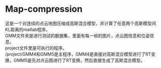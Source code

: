 # Map-compression
这是一个对连续的点云地图压缩成高斯混合模型，并计算了任意两个高斯模型间KL距离的matlab程序。  
GMM文件夹是进行测试的数据集，里面有每一帧的图片，点云图信息和位姿信息。  
project文件里是可执行的程序。  
/project/GMM4和GMM5是主程序，GMM4是直接对高斯混合模型进行了RT变换，GMM5是先对点云图进行了RT变换，然后直接生成了高斯混合模型。
